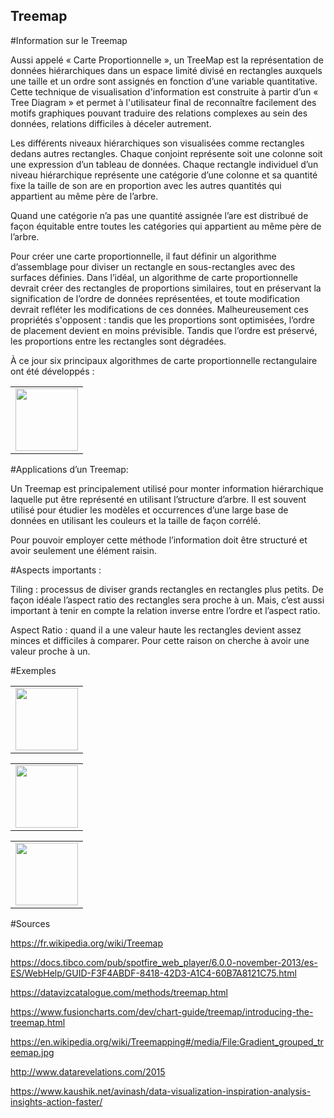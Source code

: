 ## Treemap

#Information sur le Treemap

Aussi appelé « Carte Proportionnelle », un TreeMap est la représentation de données hiérarchiques dans un espace limité divisé en rectangles auxquels une taille et un ordre sont assignés en fonction d’une variable quantitative. Cette technique de visualisation d'information est construite à partir d’un « Tree Diagram » et permet à l'utilisateur final de reconnaître facilement des motifs graphiques pouvant traduire des relations complexes au sein des données, relations difficiles à déceler autrement.

Les différents niveaux hiérarchiques son visualisées comme rectangles dedans autres rectangles. Chaque conjoint représente soit une colonne soit une expression d’un tableau de données. Chaque rectangle individuel d’un niveau hiérarchique représente une catégorie d’une colonne et sa quantité fixe la taille de son are en proportion avec les autres quantités qui appartient au même père de l’arbre.

Quand une catégorie n’a pas une quantité assignée l’are est distribué de façon équitable entre toutes les catégories qui appartient au même père de l’arbre.

Pour créer une carte proportionnelle, il faut définir un algorithme d’assemblage pour diviser un rectangle en sous-rectangles avec des surfaces définies. Dans l’idéal, un algorithme de carte proportionnelle devrait créer des rectangles de proportions similaires, tout en préservant la signification de l’ordre de données représentées, et toute modification devrait refléter les modifications de ces données.
Malheureusement ces propriétés s'opposent : tandis que les proportions sont optimisées, l’ordre de placement devient en moins prévisible. Tandis que l’ordre est préservé, les proportions entre les rectangles sont dégradées.

À ce jour six principaux algorithmes de carte proportionnelle rectangulaire ont été développés :

<table border="0">
  <tr>
    <td>
      <img src="C:\Users\maria\Desktop\universidad\Master\Segundo\MOS\Visualisation des donnees\Tarea 1\Captura.PNG" style="width: 100px;">
    </td>
  </tr>
</table>

#Applications d’un Treemap:

Un Treemap est principalement utilisé pour monter information hiérarchique laquelle put être représenté en utilisant l’structure d’arbre. Il est souvent utilisé pour étudier les modèles et occurrences d’une large base de données en utilisant les couleurs et la taille de façon corrélé.

Pour pouvoir employer cette méthode l’information doit être structuré et avoir seulement une élément raisin.

#Aspects importants :

Tiling : processus de diviser grands rectangles en rectangles plus petits. De façon idéale l’aspect ratio des rectangles sera proche à un. Mais, c’est aussi important à tenir en compte la relation inverse entre l’ordre et l’aspect ratio.

Aspect Ratio : quand il a une valeur haute les rectangles devient assez minces et difficiles à comparer. Pour cette raison on cherche à avoir une valeur proche à un.

#Exemples

<table border="0">
  <tr>
    <td>
      <img src="C:\Users\maria\Desktop\universidad\Master\Segundo\MOS\Visualisation des donnees\Tarea 1\Captura.PNG" style="width: 100px;">
    </td>
  </tr>
</table>

<table border="0">
  <tr>
    <td>
      <img src="C:\Users\maria\Desktop\universidad\Master\Segundo\MOS\Visualisation des donnees\Tarea 1\Captura.PNG" style="width: 100px;">
    </td>
  </tr>
</table>

<table border="0">
  <tr>
    <td>
      <img src="C:\Users\maria\Desktop\universidad\Master\Segundo\MOS\Visualisation des donnees\Tarea 1\Captura.PNG" style="width: 100px;">
    </td>
  </tr>
</table>

#Sources

https://fr.wikipedia.org/wiki/Treemap

https://docs.tibco.com/pub/spotfire_web_player/6.0.0-november-2013/es-ES/WebHelp/GUID-F3F4ABDF-8418-42D3-A1C4-60B7A8121C75.html

https://datavizcatalogue.com/methods/treemap.html

https://www.fusioncharts.com/dev/chart-guide/treemap/introducing-the-treemap.html

https://en.wikipedia.org/wiki/Treemapping#/media/File:Gradient_grouped_treemap.jpg

http://www.datarevelations.com/2015

https://www.kaushik.net/avinash/data-visualization-inspiration-analysis-insights-action-faster/
